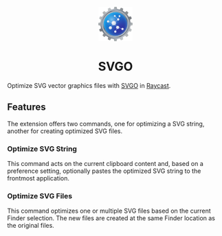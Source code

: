 <p align="center"><img src="./assets/svgo.png" width="80"/></p>

<h1 align="center">SVGO</h1>

Optimize SVG vector graphics files with [SVGO](https://github.com/svg/svgo) in [Raycast](https://www.raycast.com/).

## Features

The extension offers two commands, one for optimizing a SVG string, another for creating optimized SVG files.

### Optimize SVG String

This command acts on the current clipboard content and, based on a preference setting, optionally pastes the optimized SVG string to the frontmost application.

### Optimize SVG Files

This command optimizes one or multiple SVG files based on the current Finder selection. The new files are created at the same Finder location as the original files.
